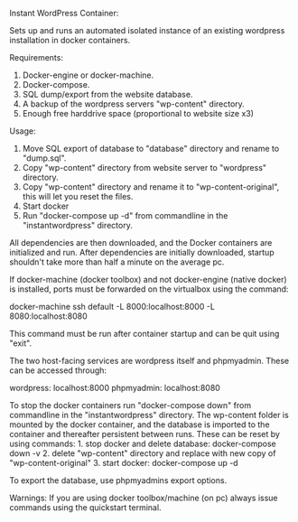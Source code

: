 Instant WordPress Container:

Sets up and runs an automated isolated instance of an existing wordpress installation in docker containers.

Requirements:
1. Docker-engine or docker-machine.
2. Docker-compose.
3. SQL dump/export from the website database.
4. A backup of the wordpress servers "wp-content" directory.
5. Enough free harddrive space (proportional to website size x3)

Usage:
1. Move SQL export of database to "database" directory and rename to "dump.sql".
2. Copy "wp-content" directory from website server to "wordpress" directory.
3. Copy "wp-content" directory and rename it to "wp-content-original", this will let you reset the files.
3. Start docker
4. Run "docker-compose up -d" from commandline in the "instantwordpress" directory.

All dependencies are then downloaded, and the Docker containers are initialized and run.
After dependencies are initially downloaded, startup shouldn't take more than half a minute on the average pc.

If docker-machine (docker toolbox) and not docker-engine (native docker) is installed, ports must be forwarded on the virtualbox using the command:

docker-machine ssh default -L 8000:localhost:8000 -L 8080:localhost:8080

This command must be run after container startup and can be quit using "exit".

The two host-facing services are wordpress itself and phpmyadmin.
These can be accessed through:

wordpress: localhost:8000
phpmyadmin: localhost:8080

To stop the docker containers run "docker-compose down" from commandline in the "instantwordpress" directory.
The wp-content folder is mounted by the docker container, and the database is imported to the container and thereafter persistent between runs.
These can be reset by using commands:
    1. stop docker and delete database: docker-compose down -v
    2. delete "wp-content" directory and replace with new copy of "wp-content-original"
    3. start docker: docker-compose up -d

To export the database, use phpmyadmins export options.

Warnings:
If you are using docker toolbox/machine (on pc) always issue commands using the quickstart terminal.
